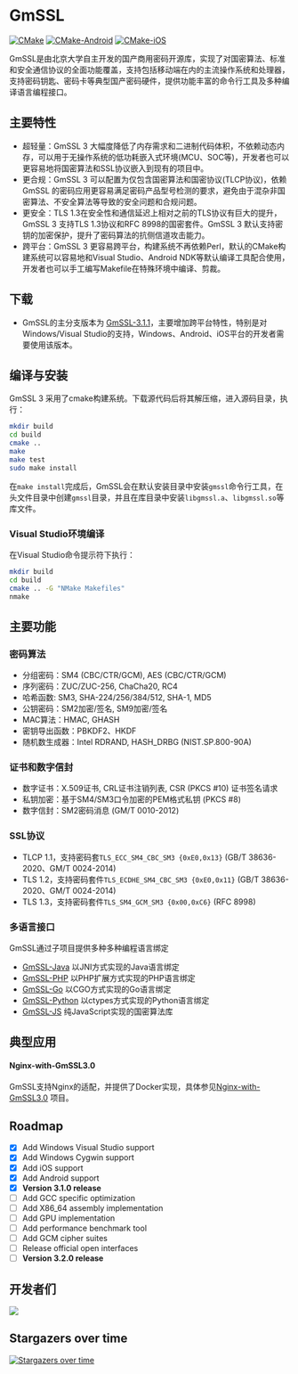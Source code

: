 # GmSSL

[![CMake](https://github.com/guanzhi/GmSSL/workflows/CMake/badge.svg)](https://github.com/guanzhi/GmSSL/actions/workflows/cmake.yml)
[![CMake-Android](https://github.com/guanzhi/GmSSL/actions/workflows/android-ci.yml/badge.svg)](https://github.com/guanzhi/GmSSL/actions/workflows/android-ci.yml)
[![CMake-iOS](https://github.com/guanzhi/GmSSL/actions/workflows/ios.yml/badge.svg)](https://github.com/guanzhi/GmSSL/actions/workflows/ios.yml)

GmSSL是由北京大学自主开发的国产商用密码开源库，实现了对国密算法、标准和安全通信协议的全面功能覆盖，支持包括移动端在内的主流操作系统和处理器，支持密码钥匙、密码卡等典型国产密码硬件，提供功能丰富的命令行工具及多种编译语言编程接口。


## 主要特性

* 超轻量：GmSSL 3 大幅度降低了内存需求和二进制代码体积，不依赖动态内存，可以用于无操作系统的低功耗嵌入式环境(MCU、SOC等)，开发者也可以更容易地将国密算法和SSL协议嵌入到现有的项目中。
* 更合规：GmSSL 3 可以配置为仅包含国密算法和国密协议(TLCP协议)，依赖GmSSL 的密码应用更容易满足密码产品型号检测的要求，避免由于混杂非国密算法、不安全算法等导致的安全问题和合规问题。
* 更安全：TLS 1.3在安全性和通信延迟上相对之前的TLS协议有巨大的提升，GmSSL 3 支持TLS 1.3协议和RFC 8998的国密套件。GmSSL 3 默认支持密钥的加密保护，提升了密码算法的抗侧信道攻击能力。
* 跨平台：GmSSL 3 更容易跨平台，构建系统不再依赖Perl，默认的CMake构建系统可以容易地和Visual Studio、Android NDK等默认编译工具配合使用，开发者也可以手工编写Makefile在特殊环境中编译、剪裁。

## 下载

* GmSSL的主分支版本为 [GmSSL-3.1.1](https://github.com/guanzhi/GmSSL/releases/tag/v3.1.1)，主要增加跨平台特性，特别是对Windows/Visual Studio的支持，Windows、Android、iOS平台的开发者需要使用该版本。

## 编译与安装

GmSSL 3 采用了cmake构建系统。下载源代码后将其解压缩，进入源码目录，执行：

```bash
mkdir build
cd build
cmake ..
make
make test
sudo make install
```

在`make install`完成后，GmSSL会在默认安装目录中安装`gmssl`命令行工具，在头文件目录中创建`gmssl`目录，并且在库目录中安装`libgmssl.a`、`libgmssl.so`等库文件。

### Visual Studio环境编译

在Visual Studio命令提示符下执行：

```bash
mkdir build
cd build
cmake .. -G "NMake Makefiles"
nmake
```

## 主要功能

### 密码算法

* 分组密码：SM4 (CBC/CTR/GCM), AES (CBC/CTR/GCM)
* 序列密码：ZUC/ZUC-256, ChaCha20, RC4
* 哈希函数: SM3, SHA-224/256/384/512, SHA-1, MD5
* 公钥密码：SM2加密/签名, SM9加密/签名
* MAC算法：HMAC, GHASH
* 密钥导出函数：PBKDF2、HKDF
* 随机数生成器：Intel RDRAND, HASH_DRBG (NIST.SP.800-90A)

### 证书和数字信封

* 数字证书：X.509证书, CRL证书注销列表, CSR (PKCS #10) 证书签名请求
* 私钥加密：基于SM4/SM3口令加密的PEM格式私钥 (PKCS #8)
* 数字信封：SM2密码消息 (GM/T 0010-2012)

### SSL协议

* TLCP 1.1，支持密码套`TLS_ECC_SM4_CBC_SM3 {0xE0,0x13}` (GB/T 38636-2020、GM/T 0024-2014)
* TLS 1.2，支持密码套件`TLS_ECDHE_SM4_CBC_SM3 {0xE0,0x11}` (GB/T 38636-2020、GM/T 0024-2014)
* TLS 1.3，支持密码套件`TLS_SM4_GCM_SM3 {0x00,0xC6}`  (RFC 8998)

### 多语言接口

GmSSL通过子项目提供多种多种编程语言绑定

 * [GmSSL-Java](https://github.com/GmSSL/GmSSL-Java) 以JNI方式实现的Java语言绑定
 * [GmSSL-PHP](https://github.com/GmSSL/GmSSL-PHP) 以PHP扩展方式实现的PHP语言绑定
 * [GmSSL-Go](https://github.com/GmSSL/GmSSL-Go) 以CGO方式实现的Go语言绑定
 * [GmSSL-Python](https://github.com/GmSSL/GmSSL-Python) 以ctypes方式实现的Python语言绑定
 * [GmSSL-JS](https://github.com/guanzhi/GmSSL-JS) 纯JavaScript实现的国密算法库

## 典型应用

#### Nginx-with-GmSSL3.0

GmSSL支持Nginx的适配，并提供了Docker实现，具体参见[Nginx-with-GmSSL3.0](https://github.com/zhaoxiaomeng/Nginx-with-GmSSLv3) 项目。

## Roadmap

- [X] Add Windows Visual Studio support
- [X] Add Windows Cygwin support
- [X] Add iOS support
- [X] Add Android support
- [x] **Version 3.1.0 release**
- [ ] Add GCC specific optimization
- [ ] Add X86_64 assembly implementation
- [ ] Add GPU implementation
- [ ] Add performance benchmark tool
- [ ] Add GCM cipher suites
- [ ] Release official open interfaces
- [ ] **Version 3.2.0 release**

## 开发者们
<a href="https://github.com/guanzhi/GmSSL/graphs/contributors">
  <img src="https://contrib.rocks/image?repo=guanzhi/GmSSL" />
</a>

## Stargazers over time

[![Stargazers over time](https://starchart.cc/guanzhi/GmSSL.svg)](https://starchart.cc/guanzhi/GmSSL)


